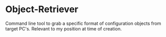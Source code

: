 # Object-Retriever
Command line tool to grab a specific format of configuration objects from target PC's. Relevant to my position at time of creation.
